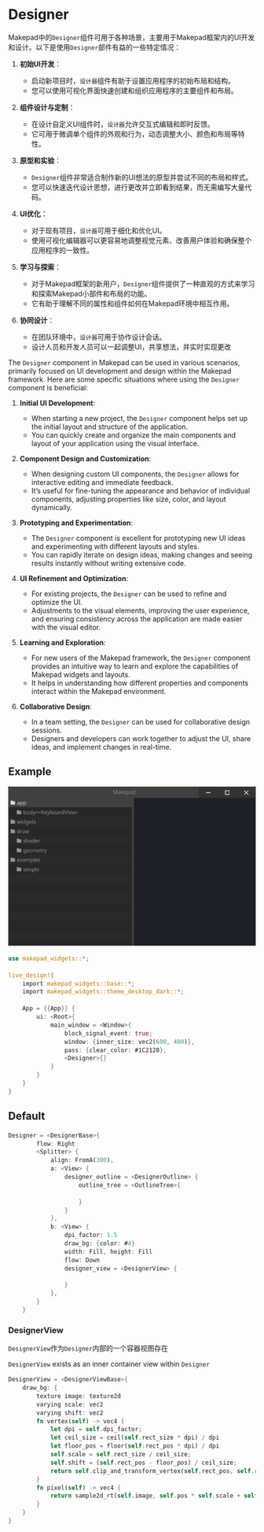 # Designer

Makepad中的`Designer`组件可用于各种场景，主要用于Makepad框架内的UI开发和设计。以下是使用`Designer`部件有益的一些特定情况：

1. **初始UI开发**：
   - 启动新项目时，`设计器`组件有助于设置应用程序的初始布局和结构。
   - 您可以使用可视化界面快速创建和组织应用程序的主要组件和布局。

2. **组件设计与定制**：
   - 在设计自定义UI组件时，`设计器`允许交互式编辑和即时反馈。
   - 它可用于微调单个组件的外观和行为，动态调整大小、颜色和布局等特性。

3. **原型和实验**：
    - `Designer`组件非常适合制作新的UI想法的原型并尝试不同的布局和样式。
    - 您可以快速迭代设计思想，进行更改并立即看到结果，而无需编写大量代码。

4. **UI优化**：
   - 对于现有项目，`设计器`可用于细化和优化UI。
   - 使用可视化编辑器可以更容易地调整视觉元素、改善用户体验和确保整个应用程序的一致性。

5. **学习与探索**：
   - 对于Makepad框架的新用户，`Designer`组件提供了一种直观的方式来学习和探索Makepad小部件和布局的功能。
   - 它有助于理解不同的属性和组件如何在Makepad环境中相互作用。

6. **协同设计**：
   - 在团队环境中，`设计器`可用于协作设计会话。
   - 设计人员和开发人员可以一起调整UI，共享想法，并实时实现更改

The `Designer` component in Makepad can be used in various scenarios, primarily focused on UI development and design within the Makepad framework. Here are some specific situations where using the `Designer` component is beneficial:

1. **Initial UI Development**:
    - When starting a new project, the `Designer` component helps set up the initial layout and structure of the application.
    - You can quickly create and organize the main components and layout of your application using the visual interface.

2. **Component Design and Customization**:
    - When designing custom UI components, the `Designer` allows for interactive editing and immediate feedback.
    - It’s useful for fine-tuning the appearance and behavior of individual components, adjusting properties like size, color, and layout dynamically.

3. **Prototyping and Experimentation**:
    - The `Designer` component is excellent for prototyping new UI ideas and experimenting with different layouts and styles.
    - You can rapidly iterate on design ideas, making changes and seeing results instantly without writing extensive code.

4. **UI Refinement and Optimization**:
    - For existing projects, the `Designer` can be used to refine and optimize the UI.
    - Adjustments to the visual elements, improving the user experience, and ensuring consistency across the application are made easier with the visual editor.

5. **Learning and Exploration**:
    - For new users of the Makepad framework, the `Designer` component provides an intuitive way to learn and explore the capabilities of Makepad widgets and layouts.
    - It helps in understanding how different properties and components interact within the Makepad environment.

6. **Collaborative Design**:
    - In a team setting, the `Designer` can be used for collaborative design sessions.
    - Designers and developers can work together to adjust the UI, share ideas, and implement changes in real-time.

## Example

![](../../../static/widget/designer.png)

```rust
use makepad_widgets::*;
       
live_design!{
    import makepad_widgets::base::*;
    import makepad_widgets::theme_desktop_dark::*; 
    
    App = {{App}} {
        ui: <Root>{
            main_window = <Window>{
                block_signal_event: true;
                window: {inner_size: vec2(600, 400)},
                pass: {clear_color: #1C2128},   
                <Designer>{}
            }
        }
    }
}  
```

## Default

```rust
Designer = <DesignerBase>{
        flow: Right
        <Splitter> {
            align: FromA(300),
            a: <View> {
                designer_outline = <DesignerOutline> {
                    outline_tree = <OutlineTree>{
                        
                    }
                }
            },
            b: <View> {
                dpi_factor: 1.5
                draw_bg: {color: #4}
                width: Fill, height: Fill
                flow: Down
                designer_view = <DesignerView> {
                    
                }
            },
        }   
    }
```

### DesignerView

`DesignerView`作为`Designer`内部的一个容器视图存在

`DesignerView` exists as an inner container view within `Designer`

```rust
DesignerView = <DesignerViewBase>{
    draw_bg: {
        texture image: texture2d
        varying scale: vec2
        varying shift: vec2
        fn vertex(self) -> vec4 {
            let dpi = self.dpi_factor;
            let ceil_size = ceil(self.rect_size * dpi) / dpi
            let floor_pos = floor(self.rect_pos * dpi) / dpi
            self.scale = self.rect_size / ceil_size;
            self.shift = (self.rect_pos - floor_pos) / ceil_size;
            return self.clip_and_transform_vertex(self.rect_pos, self.rect_size)
        }
        fn pixel(self) -> vec4 {
            return sample2d_rt(self.image, self.pos * self.scale + self.shift);
        }
    }
}
```